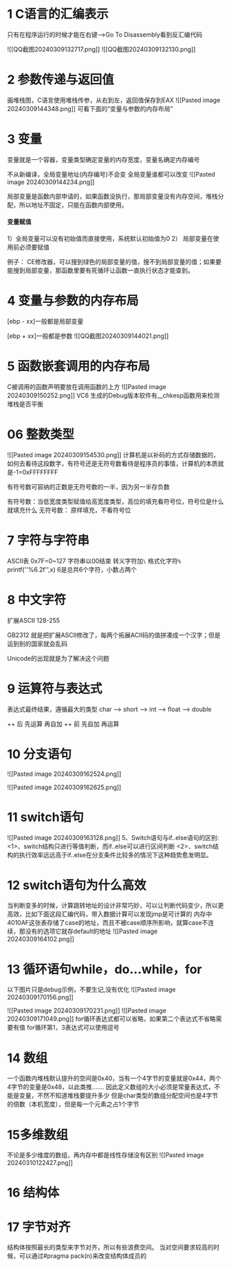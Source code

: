 # 1 C语言的汇编表示
只有在程序运行的时候才能在右键-->Go To Disassembly看到反汇编代码

![[QQ截图20240309132717.png]]
![[QQ截图20240309132130.png]]

# 2 参数传递与返回值
画堆栈图，C语言使用堆栈传参，从右到左，返回值保存到EAX
![[Pasted image 20240309144348.png]]
可看下面的“变量与参数的内存布局”

# 3 变量
变量就是一个容器，变量类型确定变量的内存宽度，变量名确定内存编号

不从新编译，全局变量地址(内存编号)不会变
全局变量谁都可以改变
![[Pasted image 20240309144234.png]]

局部变量是函数内部申请的，如果函数没执行，那局部变量没有内存空间，堆栈分配，所以地址不固定，只能在函数内部使用。

#### 变量赋值
1）全局变量可以没有初始值而直接使用，系统默认初始值为0
2） 局部变量在使用前必须要赋值

例子： CE修改器，可以搜到绿色的局部变量的值，搜不到局部变量的值；如果要能搜到局部变量，那函数里要有死循环让函数一直执行状态才能查到。
# 4 变量与参数的内存布局
\[ebp - xx]一般都是局部变量

\[ebp + xx]一般都是参数
![[QQ截图20240309144021.png]]

# 5 函数嵌套调用的内存布局
C被调用的函数声明要放在调用函数的上方
![[Pasted image 20240309150252.png]]
VC6 生成的Debug版本软件有__chkesp函数用来检测堆栈是否平衡

# 06 整数类型
![[Pasted image 20240309154530.png]]
计算机是以补码的方式存储数据的，如何去看待这段数字，有符号还是无符号数看待是程序员的事情，计算机的本质就是-1=0xFFFFFFFF

有符号数可容纳的正数是无符号数的一半，因为另一半存负数

有符号数：当低宽度类型赋值给高宽度类型，高位的填充看符号位，符号位是什么就填充什么
无符号数： 原样填充，不看符号位

# 7 字符与字符串
ASCII表 0x7F=0~127
字符串以00结束
转义字符加`\`   格式化字符`%`
printf(''%6.2f'',x)  6是总共6个字符，小数占两个

# 8 中文字符
扩展ASCII 128-255

GB2312
就是把扩展ASCII修改了，每两个拓展ACII码的值拼凑成一个汉字；但是运到别的国家就会乱码

Unicode的出现就是为了解决这个问题

# 9 运算符与表达式
表达式最终结果，遵循最大的类型
char --> short --> int --> float --> double

++ 后 先运算 再自加
++ 前 先自加 再运算

# 10 分支语句
![[Pasted image 20240309162524.png]]

![[Pasted image 20240309162625.png]]

# 11 switch语句
![[Pasted image 20240309163128.png]]
5、Switch语句与if..else语句的区别:
<1>、switch结构只进行等值判断，而if..else可以进行区间判断
<2>、switch结构的执行效率远远高于if..else在分支条件比较多的情况下这种趋势愈发明显。

# 12 switch语句为什么高效

当判断变多的时候，计算跳转地址的设计非常巧妙，可以让判断代码变少，所以更高效，比如下面这段汇编代码，带入数据计算可以发现jmp是可计算的
内存中4010AF这张表存储了case的地址，而且不被case顺序所影响，就算case不连续，那没有的选项它就存default的地址
![[Pasted image 20240309164102.png]]

# 13 循环语句while，do...while，for

以下图片只是debug示例，不要生记,没有优化
![[Pasted image 20240309170156.png]]

![[Pasted image 20240309170231.png]]
![[Pasted image 20240309171049.png]]
for循环表达式都可以省略，如果第二个表达式不省略需要有值
for循环第1，3表达式可以使用逗号

# 14 数组
一个函数内堆栈默认提升的空间是0x40，当有一个4字节的变量就是0x44，两个4字节的变量是0x48，以此类推.......
因此定义数组的大小必须是常量表达式，不能是变量，不然不知道堆栈要提升多少
但是char类型的数组分配空间也是4字节的倍数（本机宽度），但是每一个元素之占1个字节

# 15多维数组
不论是多少维度的数组，再内存中都是线性存储没有区别
![[Pasted image 20240310122427.png]]

# 16 结构体

# 17 字节对齐
结构体按照最长的类型来字节对齐，所以有些浪费空间。
当对空间要求较高的时候，可以通过#pragma pack(n)来改变结构体成员的